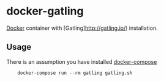 docker-gatling
================

[Docker](https://www.docker.com/) container with [Gatling]http://gatling.io/) installation.

Usage
--------------

There is an assumption you have installed [docker-compose](https://docs.docker.com/compose/)
```
    docker-compose run --rm gatling gatling.sh
```
